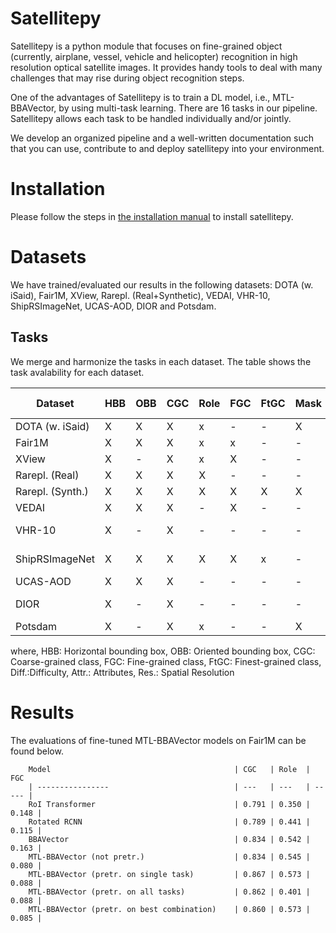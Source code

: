 # Satellitepy
Satellitepy is a python module that focuses on fine-grained object (currently, airplane, vessel, vehicle and helicopter) recognition in high resolution optical satellite images. It provides handy tools to deal with many challenges that may rise during object recognition steps.

One of the advantages of Satellitepy is to train a DL model, i.e., MTL-BBAVector, by using multi-task learning. There are 16 tasks in our pipeline. Satellitepy allows each task to be handled individually and/or jointly.

We develop an organized pipeline and a well-written documentation such that you can use, contribute to and deploy satellitepy into your environment.

# Installation

Please follow the steps in [the installation manual](docs/installing_satellitepy.md) to install satellitepy.

# Datasets
We have trained/evaluated our results in the following datasets: DOTA (w. iSaid), Fair1M, XView, Rarepl. (Real+Synthetic), VEDAI, VHR-10, ShipRSImageNet, UCAS-AOD, DIOR and Potsdam.

## Tasks
We merge and harmonize the tasks in each dataset. The table shows the task avalability for each dataset.

 Dataset            | HBB | OBB | CGC | Role | FGC | FtGC | Mask | Diff. | Attr. | Res. (m)
 | ---------------- | --- | --- | --- | ---- | --- | ---- | ---- | ----- | ----- | ------- | 
 DOTA (w. iSaid)    | X | X | X  | x | -        | -     | X         | X   | -        | 0.5 |
 Fair1M             | X | X | X   | x  | x  | -    | -         | -        | -        | 0.8 |
 XView              | X  | - | X | x | X   | -    | - | -        | -        | 0.3 |
 Rarepl. (Real)     | X | X | X   | X   | - | -    | - | - | X   | 0.31 |
 Rarepl. (Synth.)   | X | X | X | X   | X   | X  | X   | -        | -   | 0.31 |
 VEDAI              | X | X | X   | -        | X   | -    | - | -        | - | 0.125 |
 VHR-10             | X | - | X | -        | -        | -    | - | - | - | 0.5 - 2 |
 ShipRSImageNet     | X | X | X   | X   | X   | x    | -    | X        | -        | 0.12 - 6 |
 UCAS-AOD           | X | X | X   | -        | -        | -    | -               | -        | -        | 0.5 |
 DIOR               | X  | - | X   | - | - | -    | - |  - | - | 0.5-30 |
 Potsdam            | X | - | X        | x  | -        | -    | X   | - | - | 0.5 |

where,
HBB: Horizontal bounding box, OBB: Oriented bounding box, CGC: Coarse-grained class, FGC: Fine-grained class, FtGC: Finest-grained class, Diff.:Difficulty, Attr.: Attributes, Res.: Spatial Resolution

# Results
The evaluations of fine-tuned MTL-BBAVector models on Fair1M can be found below.


        Model                                         | CGC   | Role  | FGC  
        | ----------------                            | ---   | ---   | ----- |
        RoI Transformer                               | 0.791 | 0.350 | 0.148 | 
        Rotated RCNN                                  | 0.789 | 0.441 | 0.115 | 
        BBAVector                                     | 0.834 | 0.542 | 0.163 | 
        MTL-BBAVector (not pretr.)                    | 0.834 | 0.545 | 0.080 | 
        MTL-BBAVector (pretr. on single task)         | 0.867 | 0.573 | 0.088 | 
        MTL-BBAVector (pretr. on all tasks)           | 0.862 | 0.401 | 0.088 | 
        MTL-BBAVector (pretr. on best combination)    | 0.860 | 0.573 | 0.085 |

